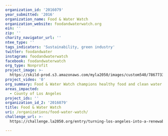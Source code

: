 ```yaml
---
organization_id: '2016079'
year_submitted: '2016'
organization_name: Food & Water Watch
organization_website: foodandwaterwatch.org
ein: ''
zip: ''
charity_navigator_url: ''
ntee_type: ''
tags_indicators: 'Sustainability, green industry'
twitter: foodandwater
instagram: foodandwaterwatch
facebook: foodandwaterwatch
org_type: Nonprofit
project_image: >-
  https://skild-prod.s3.amazonaws.com/myla2050/images/custom540/7867733165741-team90.png
project_video: '0'
org_summary: Food & Water Watch champions healthy food and clean water for all.
areas_impacted:
  - County of Los Angeles
project_ids: ''
organization_id_2: '2016079'
title: Food & Water Watch
uri: /organizations/food-water-watch/
challenge_url: >-
  https://challenge.la2050.org/entry/turning-los-angeles-into-a-renewable-energy-leader

---
```

